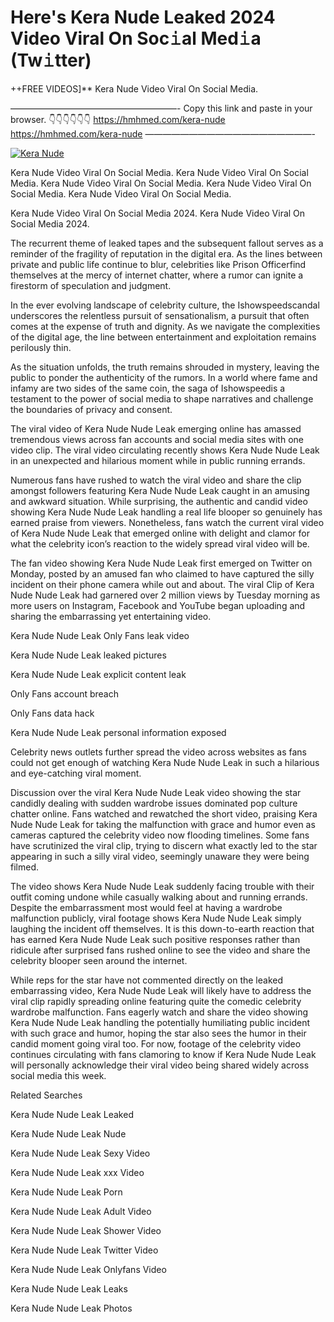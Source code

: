 # Here's Kera Nude Leaked 2024 Video Viral On Soc𝚒al Med𝚒a (Tw𝚒tter)

++FREE VIDEOS]** Kera Nude Video Viral On Social Media.

———————————————————-
Copy this link and paste in your browser.
👇👇👇👇👇👇
https://hmhmed.com/kera-nude
https://hmhmed.com/kera-nude
———————————————————-

[![Kera Nude](https://i.imgur.com/dJHk4Zq.gif)](https://hmhmed.com/kera-nude)

Kera Nude Video Viral On Social Media. Kera Nude Video Viral On Social Media. Kera Nude Video Viral On Social Media. Kera Nude Video Viral On Social Media. Kera Nude Video Viral On Social Media.

Kera Nude Video Viral On Social Media 2024. Kera Nude Video Viral On Social Media 2024.

The recurrent theme of leaked tapes and the subsequent fallout serves as a reminder of the fragility of reputation in the digital era. As the lines between private and public life continue to blur, celebrities like Prison Officerfind themselves at the mercy of internet chatter, where a rumor can ignite a firestorm of speculation and judgment.

In the ever evolving landscape of celebrity culture, the Ishowspeedscandal underscores the relentless pursuit of sensationalism, a pursuit that often comes at the expense of truth and dignity. As we navigate the complexities of the digital age, the line between entertainment and exploitation remains perilously thin.

As the situation unfolds, the truth remains shrouded in mystery, leaving the public to ponder the authenticity of the rumors. In a world where fame and infamy are two sides of the same coin, the saga of Ishowspeedis a testament to the power of social media to shape narratives and challenge the boundaries of privacy and consent.

The viral video of Kera Nude Nude Leak emerging online has amassed tremendous views across fan accounts and social media sites with one video clip. The viral video circulating recently shows Kera Nude Nude Leak in an unexpected and hilarious moment while in public running errands.

Numerous fans have rushed to watch the viral video and share the clip amongst followers featuring Kera Nude Nude Leak caught in an amusing and awkward situation. While surprising, the authentic and candid video showing Kera Nude Nude Leak handling a real life blooper so genuinely has earned praise from viewers. Nonetheless, fans watch the current viral video of Kera Nude Nude Leak that emerged online with delight and clamor for what the celebrity icon’s reaction to the widely spread viral video will be.

The fan video showing Kera Nude Nude Leak first emerged on Twitter on Monday, posted by an amused fan who claimed to have captured the silly incident on their phone camera while out and about. The viral Clip of Kera Nude Nude Leak had garnered over 2 million views by Tuesday morning as more users on Instagram, Facebook and YouTube began uploading and sharing the embarrassing yet entertaining video.

Kera Nude Nude Leak Only Fans leak video

Kera Nude Nude Leak leaked pictures

Kera Nude Nude Leak explicit content leak

Only Fans account breach

Only Fans data hack

Kera Nude Nude Leak personal information exposed

Celebrity news outlets further spread the video across websites as fans could not get enough of watching Kera Nude Nude Leak in such a hilarious and eye-catching viral moment.

Discussion over the viral Kera Nude Nude Leak video showing the star candidly dealing with sudden wardrobe issues dominated pop culture chatter online. Fans watched and rewatched the short video, praising Kera Nude Nude Leak for taking the malfunction with grace and humor even as cameras captured the celebrity video now flooding timelines. Some fans have scrutinized the viral clip, trying to discern what exactly led to the star appearing in such a silly viral video, seemingly unaware they were being filmed.

The video shows Kera Nude Nude Leak suddenly facing trouble with their outfit coming undone while casually walking about and running errands. Despite the embarrassment most would feel at having a wardrobe malfunction publicly, viral footage shows Kera Nude Nude Leak simply laughing the incident off themselves. It is this down-to-earth reaction that has earned Kera Nude Nude Leak such positive responses rather than ridicule after surprised fans rushed online to see the video and share the celebrity blooper seen around the internet.

While reps for the star have not commented directly on the leaked embarrassing video, Kera Nude Nude Leak will likely have to address the viral clip rapidly spreading online featuring quite the comedic celebrity wardrobe malfunction. Fans eagerly watch and share the video showing Kera Nude Nude Leak handling the potentially humiliating public incident with such grace and humor, hoping the star also sees the humor in their candid moment going viral too. For now, footage of the celebrity video continues circulating with fans clamoring to know if Kera Nude Nude Leak will personally acknowledge their viral video being shared widely across social media this week.

Related Searches

Kera Nude Nude Leak Leaked

Kera Nude Nude Leak Nude

Kera Nude Nude Leak Sexy Video

Kera Nude Nude Leak xxx Video

Kera Nude Nude Leak Porn

Kera Nude Nude Leak Adult Video

Kera Nude Nude Leak Shower Video

Kera Nude Nude Leak Twitter Video

Kera Nude Nude Leak Onlyfans Video

Kera Nude Nude Leak Leaks

Kera Nude Nude Leak Photos